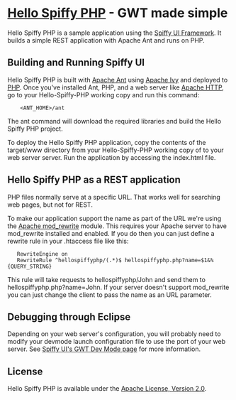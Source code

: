 [Hello Spiffy PHP](http://www.spiffyui.org) - GWT made simple
==================================================

Hello Spiffy PHP is a sample application using the [Spiffy UI Framework](http://www.spiffyui.org). It builds a simple REST application with Apache Ant and runs on PHP.


Building and Running Spiffy UI
--------------------------------------

Hello Spiffy PHP is built with [Apache Ant](http://ant.apache.org/) using [Apache Ivy](http://ant.apache.org/ivy/) and deployed to [PHP](http://php.net/).  Once you've installed Ant, PHP, and a web server like [Apache HTTP](http://httpd.apache.org/),  go to your Hello-Spiffy-PHP working copy and run this command:

        <ANT_HOME>/ant
        
The ant command will download the required libraries and build the Hello Spiffy PHP project. 

To deploy the Hello Spiffy PHP application, copy the contents of the target/www directory from your Hello-Spiffy-PHP working copy of to your web server server.  Run the application by accessing the index.html file. 

Hello Spiffy PHP as a REST application
--------------------------------------

PHP files normally serve at a specific URL.  That works well for searching web pages, but not for REST.  

To make our application support the name as part of the URL we're using the <a href="http://httpd.apache.org/docs/current/mod/mod_rewrite.html">Apache mod_rewrite</a> module.  This requires your Apache server to have mod_rewrite installed and enabled.  If you do then you can just define a rewrite rule in your .htaccess file like this:

       RewriteEngine on
       RewriteRule ^hellospiffyphp/(.*)$ hellospiffyphp.php?name=$1&%{QUERY_STRING} 
       
This rule will take requests to hellospiffyphp/John and send them to hellospiffyphp.php?name=John.  If your server doesn't support mod_rewrite you can just change the client to pass the name as an URL parameter.  

Debugging through Eclipse
--------------------------------------

Depending on your web server's configuration, you will probably need to modify your devmode launch configuration file to use the port of your web server.  See [Spiffy UI's GWT Dev Mode page](http://www.spiffyui.org/#!b=hostedMode) for more information.

License
--------------------------------------

Hello Spiffy PHP is available under the [Apache License, Version 2.0](http://www.apache.org/licenses/LICENSE-2.0.html).


